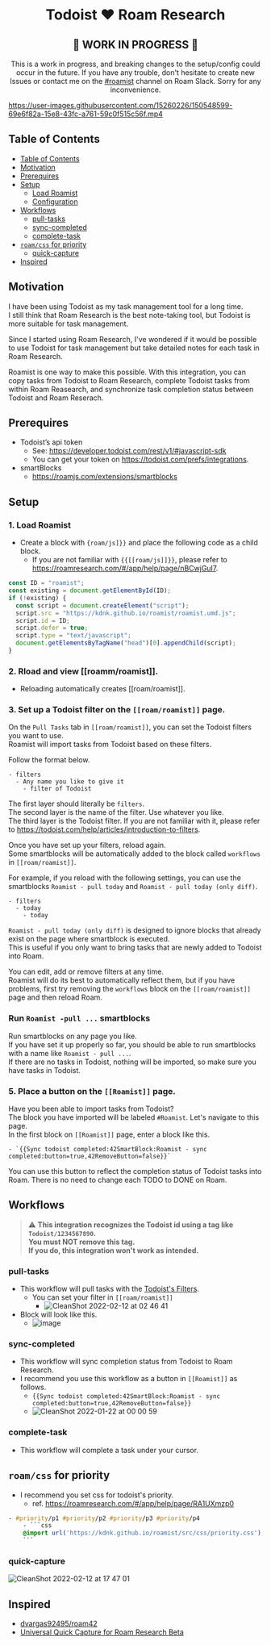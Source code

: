 <div align="center">
  <h1>Todoist ❤️ Roam Research</h1>
  <h2>🚧 WORK IN PROGRESS 🚧</h2>
  <p>
  This is a work in progress, and breaking changes to the setup/config could occur in the future. 
  If you have any trouble, don't hesitate to create new Issues or contact me on the <a href="https://roamresearch.slack.com/archives/C03318RAN72">#roamist</a> channel on Roam Slack. Sorry for any inconvenience.
  </p>
</div>

https://user-images.githubusercontent.com/15260226/150548599-69e6f82a-15e8-43fc-a761-59c0f515c56f.mp4

## Table of Contents

* [Table of Contents](#table-of-contents)
* [Motivation](#motivation)
* [Prerequires](#prerequires)
* [Setup](#setup)
  * [Load Roamist](#load-roamist)
  * [Configuration](#configuration)
* [Workflows](#workflows)
  * [pull-tasks](#pull-tasks)
  * [sync-completed](#sync-completed)
  * [complete-task](#complete-task)
* [`roam/css` for priority](#`roam/css`-for-priority)
  * [quick-capture](#quick-capture)
* [Inspired](#inspired)

## Motivation

I have been using Todoist as my task management tool for a long time.  
I still think that Roam Research is the best note-taking tool, but Todoist is more suitable for task management.

Since I started using Roam Research, I've wondered if it would be possible to use Todoist for task management but take detailed notes for each task in Roam Research.

Roamist is one way to make this possible. With this integration, you can copy tasks from Todoist to Roam Research, complete Todoist tasks from within Roam Reasearch, and synchronize task completion status between Todoist and Roam Reserach.

## Prerequires

- Todoist’s api token
  - See: https://developer.todoist.com/rest/v1/#javascript-sdk
  - You can get your token on https://todoist.com/prefs/integrations.
- smartBlocks
  - https://roamjs.com/extensions/smartblocks

## Setup

### 1. Load Roamist

- Create a block with `{roam/js]}}` and place the following code as a child block.
  - If you are not familiar with `{{[[roam/js]]}}`, please refer to https://roamresearch.com/#/app/help/page/nBCwjGuI7.

````javascript
const ID = "roamist";
const existing = document.getElementById(ID);
if (!existing) {
  const script = document.createElement("script");
  script.src = "https://kdnk.github.io/roamist/roamist.umd.js";
  script.id = ID;
  script.defer = true;
  script.type = "text/javascript";
  document.getElementsByTagName("head")[0].appendChild(script);
}
````

### 2. Rload and view [[roamm/roamist]].

- Reloading automatically creates [[roam/roamist]].

### 3. Set up a Todoist filter on the `[[roam/roamist]]` page.

On the `Pull Tasks` tab in `[[roam/roamist]]`, you can set the Todoist filters you want to use.  
Roamist will import tasks from Todoist based on these filters.  

Follow the format below.  

````
- filters
  - Any name you like to give it
    - filter of Todoist
````

The first layer should literally be `filters`.  
The second layer is the name of the filter. Use whatever you like.  
The third layer is the Todoist filter. If you are not familiar with it, please refer to https://todoist.com/help/articles/introduction-to-filters.  

Once you have set up your filters, reload again.   
Some smartblocks will be automatically added to the block called `workflows` in `[[roam/roamist]]`.  

For example, if you reload with the following settings, you can use the smartblocks `Roamist - pull today` and `Roamist - pull today (only diff)`.  

```
- filters
  - today
    - today
```

`Roamist - pull today (only diff)` is designed to ignore blocks that already exist on the page where smartblock is executed.  
This is useful if you only want to bring tasks that are newly added to Todoist into Roam.  

You can edit, add or remove filters at any time.  
Roamist will do its best to automatically reflect them, but if you have problems, first try removing the `workflows` block on the `[[roam/roamist]]` page and then reload Roam.  



### Run `Roamist -pull ...` smartblocks

Run smartblocks on any page you like.  
If you have set it up properly so far, you should be able to run smartblocks with a name like `Roamist - pull ...`.  
If there are no tasks in Todoist, nothing will be imported, so make sure you have tasks in Todoist.  

### 5. Place a button on the `[[Roamist]]` page.

Have you been able to import tasks from Todoist?  
The block you have imported will be labeled `#Roamist`. Let's navigate to this page.  
In the first block on `[[Roamist]]` page, enter a block like this.  

```
- `{{Sync todoist completed:42SmartBlock:Roamist - sync completed:button=true,42RemoveButton=false}}`
```

You can use this button to reflect the completion status of Todoist tasks into Roam.
There is no need to change each TODO to DONE on Roam.

## Workflows

> :warning: **This integration recognizes the Todoist id using a tag like `Todoist/1234567890`.**  
> **You must NOT remove this tag.**  
> **If you do, this integration won't work as intended.**

### pull-tasks

- This workflow will pull tasks with the [Todoist's Filters](https://todoist.com/help/articles/introduction-to-filters).
  - You can set your filter in `[[roam/roamist]]`
    - ![CleanShot 2022-02-12 at 02 46 41](https://user-images.githubusercontent.com/15260226/153642825-b1afc320-2204-4783-ba60-a52fa64115a5.png)
- Block will look like this.
  - ![image](https://user-images.githubusercontent.com/15260226/150467089-d564ebe3-cded-4bfe-860e-c6e032b93cd2.png)

### sync-completed

- This workflow will sync completion status from Todoist to Roam Research.
- I recommend you use this workflow as a button in `[[Roamist]]` as follows.
  - `{{Sync todoist completed:42SmartBlock:Roamist - sync completed:button=true,42RemoveButton=false}}`
  - ![CleanShot 2022-01-22 at 00 00 59](https://user-images.githubusercontent.com/15260226/150549391-3d993f6d-2edd-4e8f-bc8b-e7440a4e2236.png)

### complete-task

- This workflow will complete a task under your cursor.

## `roam/css` for priority

- I recommend you set css for todoist's priority.
  - ref. https://roamresearch.com/#/app/help/page/RA1UXmzp0

````css
- #priority/p1 #priority/p2 #priority/p3 #priority/p4
    - ```css
    @import url('https://kdnk.github.io/roamist/src/css/priority.css');
    ```
````

### quick-capture

![CleanShot 2022-02-12 at 17 47 01](https://user-images.githubusercontent.com/15260226/153704393-56d07cb1-4942-49f6-a07c-e36c6dafdcee.png)

## Inspired

- [dvargas92495/roam42](https://github.com/dvargas92495/roam42)
- [Universal Quick Capture for Roam Research Beta](https://github.com/dvargas92495/SmartBlocks/issues/187)
